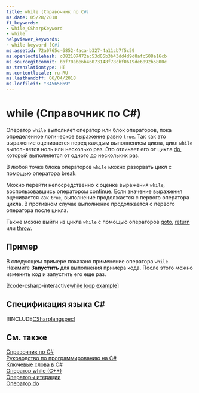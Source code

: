 ```yaml
---
title: while (Справочник по C#)
ms.date: 05/28/2018
f1_keywords:
- while_CSharpKeyword
- while
helpviewer_keywords:
- while keyword [C#]
ms.assetid: 72a0765c-6852-4aca-b327-4a11cb7f5c59
ms.openlocfilehash: c082107472ac53d05b3b43dd4d9d8afc508a16cb
ms.sourcegitcommit: bbf70abe6b46073148f78cbf0619de6092b5800c
ms.translationtype: HT
ms.contentlocale: ru-RU
ms.lasthandoff: 06/04/2018
ms.locfileid: "34565869"
---
```

# <a name="while-c-reference"></a>while (Справочник по C#)

Оператор `while` выполняет оператор или блок операторов, пока определенное логическое выражение равно `true`. Так как это выражение оценивается перед каждым выполнением цикла, цикл `while` выполняется ноль или несколько раз. Это отличает его от цикла [do](do.md), который выполняется от одного до нескольких раз.

В любой точке блока операторов `while` можно разорвать цикл с помощью оператора [break](break.md).

Можно перейти непосредственно к оценке выражения `while`, воспользовавшись оператором [continue](continue.md). Если значение выражения оценивается как `true`, выполнение продолжается с первого оператора цикла. В противном случае выполнение продолжается с первого оператора после цикла.

Также можно выйти из цикла `while` с помощью операторов [goto](goto.md), [return](return.md) или [throw](throw.md).

## <a name="example"></a>Пример

В следующем примере показано применение оператора `while`. Нажмите **Запустить** для выполнения примера кода. После этого можно изменить код и запустить его еще раз.

[!code-csharp-interactive[while loop example](~/samples/snippets/csharp/keywords/IterationKeywordsExamples.cs#3)]

## <a name="c-language-specification"></a>Спецификация языка C#

 [!INCLUDE[CSharplangspec](~/includes/csharplangspec-md.md)]

## <a name="see-also"></a>См. также

 [Справочник по C#](../index.md)  
 [Руководство по программированию на C#](../../programming-guide/index.md)  
 [Ключевые слова в C#](index.md)  
 [Оператор while (C++)](/cpp/cpp/while-statement-cpp)  
 [Операторы итерации](iteration-statements.md)  
 [Оператор do](do.md)  
